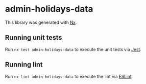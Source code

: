 # admin-holidays-data

This library was generated with [Nx](https://nx.dev).

## Running unit tests

Run `nx test admin-holidays-data` to execute the unit tests via [Jest](https://jestjs.io).

## Running lint

Run `nx lint admin-holidays-data` to execute the lint via [ESLint](https://eslint.org/).
